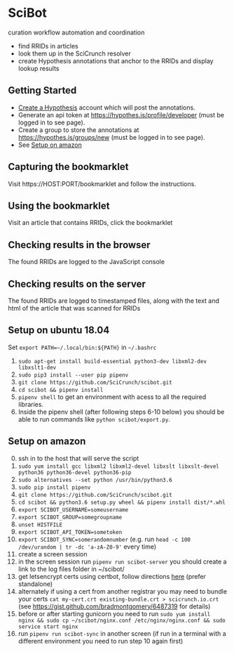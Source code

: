 # SciBot

curation workflow automation and coordination

* find RRIDs in articles 
* look them up in the SciCrunch resolver
* create Hypothesis annotations that anchor to the RRIDs and display lookup results

## Getting Started

* [Create a Hypothesis](https://web.hypothes.is/start/) account which will post the annotations.
* Generate an api token at https://hypothes.is/profile/developer (must be logged in to see page).
* Create a group to store the annotations at https://hypothes.is/groups/new (must be logged in to see page).
* See [Setup on amazon](#setup-on-amazon)

## Capturing the bookmarklet

Visit https://HOST:PORT/bookmarklet and follow the instructions.

## Using the bookmarklet

Visit an article that contains RRIDs, click the bookmarklet

## Checking results in the browser

The found RRIDs are logged to the JavaScript console

## Checking results on the server

The found RRIDs are logged to timestamped files, along with the text and html of the article that was scanned for RRIDs

## Setup on ubuntu 18.04
Set `export PATH=~/.local/bin:${PATH}` in `~/.bashrc`
1. `sudo apt-get install build-essential python3-dev libxml2-dev libxslt1-dev`
2. `sudo pip3 install --user pip pipenv`
3. `git clone https://github.com/SciCrunch/scibot.git`
4. `cd scibot && pipenv install`
5. `pipenv shell` to get an environment with acess to all the required libraries.
6. Inside the pipenv shell (after following steps 6-10 below) you should
be able to run commands like `python scibot/export.py`.

## Setup on amazon

0. ssh in to the host that will serve the script
1. `sudo yum install gcc libxml2 libxml2-devel libxslt libxslt-devel python36 python36-devel python36-pip`
2. `sudo alternatives --set python /usr/bin/python3.6`
3. `sudo pip install pipenv`
4. `git clone https://github.com/SciCrunch/scibot.git`
5. `cd scibot && python3.6 setup.py wheel && pipenv install dist/*.whl`
6. `export SCIBOT_USERNAME=someusername`
7. `export SCIBOT_GROUP=somegroupname`
8. `unset HISTFILE`
9. `export SCIBOT_API_TOKEN=sometoken`
10. `export SCIBOT_SYNC=somerandomnumber` (e.g. run `head -c 100 /dev/urandom | tr -dc 'a-zA-Z0-9'` every time)
11. create a screen session
12. in the screen session run `pipenv run scibot-server` you should create a link to the log files folder in ~/scibot/
13. get letsencrypt certs using certbot, follow directions [here](https://certbot.eff.org/docs/using.html) (prefer standalone)
14. alternately if using a cert from another registrar you may need to bundle your certs `cat my-cert.crt existing-bundle.crt > scicrunch.io.crt` (see https://gist.github.com/bradmontgomery/6487319 for details)
15. before or after starting gunicorn you need to run `sudo yum install nginx && sudo cp ~/scibot/nginx.conf /etc/nginx/nginx.conf && sudo service start nginx`
16. run `pipenv run scibot-sync` in another screen (if run in a terminal with a different environment you need to run step 10 again first)
